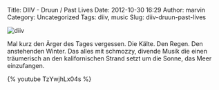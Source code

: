 Title: DIIV - Druun / Past Lives
Date: 2012-10-30 16:29
Author: marvin
Category: Uncategorized
Tags: diiv, music
Slug: diiv-druun-past-lives

![diiv]({filename}/images/diiv.jpg)

Mal kurz den Ärger des Tages vergessen. Die Kälte. Den Regen. Den
anstehenden Winter. Das alles mit schmozzy, divende Musik die einen
träumerisch an den kalifornischen Strand setzt um die Sonne, das Meer
einzufangen.

{% youtube TzYwjhLx04s %}

